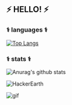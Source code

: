 ## ⚡ HELLO! ⚡

### ⚕️ languages ⚕️
[![Top Langs](https://github-readme-stats.vercel.app/api/top-langs/?username=fschernthaner)](https://github.com/anuraghazra/github-readme-stats)

### ⚕️ stats ⚕️
![Anurag's github stats](https://github-readme-stats.vercel.app/api?username=fschernthaner)


![HackerEarth](https://img.shields.io/badge/HackerEarth-%232C3454.svg?style=for-the-badge&logo=HackerEarth&logoColor=Blue)


![gif](https://raw.githubusercontent.com/saadeghi/saadeghi/master/dino.gif)
